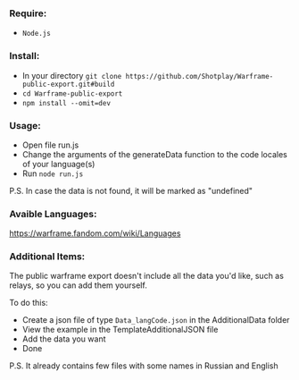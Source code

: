 ### **Require:**
 - `Node.js`

### **Install:**
 - In your directory `git clone https://github.com/Shotplay/Warframe-public-export.git#build`
 - `cd Warframe-public-export`
 - `npm install --omit=dev`

### **Usage:**
 - Open file run.js
 - Change the arguments of the generateData function to the code locales of your language(s)
 - Run `node run.js`

P.S. In case the data is not found, it will be marked as "undefined"

### **Avaible Languages:**
 https://warframe.fandom.com/wiki/Languages

### **Additional Items:**
The public warframe export doesn't include all the data you'd like, such as relays, so you can add them yourself.

 To do this:
  - Create a json file of type `Data_langCode.json` in the AdditionalData folder
  - View the example in the TemplateAdditionalJSON file
  - Add the data you want
  - Done

P.S. It already contains few files with some names in Russian and English
